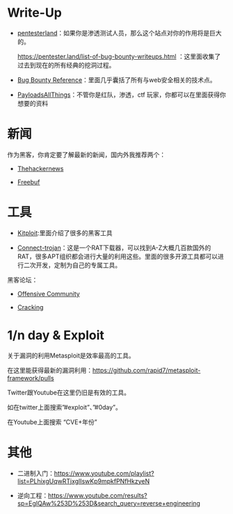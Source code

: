 # Write-Up
* [pentesterland](https://pentester.land/)：如果你是渗透测试人员，那么这个站点对你的作用将是巨大的。

    https://pentester.land/list-of-bug-bounty-writeups.html ：这里面收集了过去到现在的所有经典的挖洞过程。

* [Bug Bounty Reference](https://github.com/ngalongc/bug-bounty-reference)：里面几乎囊括了所有与web安全相关的技术点。

* [PayloadsAllThings](https://github.com/swisskyrepo/PayloadsAllTheThings)：不管你是红队，渗透，ctf 玩家，你都可以在里面获得你想要的资料

# 新闻
作为黑客，你肯定要了解最新的新闻，国内外我推荐两个：

* [Thehackernews](https://thehackernews.com/)

* [Freebuf](https://www.freebuf.com/)

# 工具
* [Kitploit](https://www.kitploit.com/):里面介绍了很多的黑客工具

* [Connect-trojan](http://www.connect-trojan.net/)：这是一个RAT下载器，可以找到A-Z大概几百款国外的RAT，很多APT组织都会进行大量的利用这些。里面的很多开源工具都可以进行二次开发，定制为自己的专属工具。

黑客论坛：
* [Offensive Community](http://offensivecommunity.net/)

* [Cracking](https://cracking.org/forums/cracking-tools.16/)

# 1/n day & Exploit
关于漏洞的利用Metasploit是效率最高的工具。

在这里能获得最新的漏洞利用：https://github.com/rapid7/metasploit-framework/pulls

Twitter跟Youtube在这里仍旧是有效的工具。

如在twitter上面搜索”#exploit”、”#0day”。

在Youtube上面搜索 “CVE+年份”

# 其他
* 二进制入门：https://www.youtube.com/playlist?list=PLhixgUqwRTjxglIswKp9mpkfPNfHkzyeN

* 逆向工程：https://www.youtube.com/results?sp=EgIQAw%253D%253D&search_query=reverse+engineering